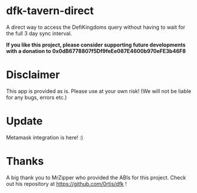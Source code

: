 # dfk-tavern-direct
 A direct way to access the DefiKingdoms query without having to wait for the full 3 day sync interval.
 
**If you like this project, please consider supporting future developments with a donation to 0x0dB6778807f5Df9feEe087E4600b970eFE3b46F8**

# Disclaimer
This app is provided as is. Please use at your own risk! (We will not be liable for any bugs, errors etc.)

# Update
Metamask integration is here! :)

# Thanks
A big thank you to MrZipper who provided the ABIs for this project. Check out his repository at https://github.com/0rtis/dfk !
